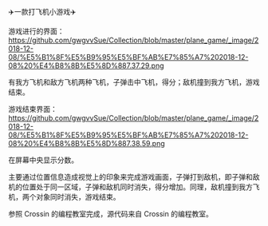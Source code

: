 ✈️一款打飞机小游戏✈️

游戏进行的界面：
https://github.com/gwgvvSue/Collection/blob/master/plane_game/_image/2018-12-08/%E5%B1%8F%E5%B9%95%E5%BF%AB%E7%85%A7%202018-12-08%20%E4%B8%8B%E5%8D%887.37.29.png

有我方飞机和敌方飞机两种飞机，子弹击中飞机，得分；敌机撞到我方飞机，游戏结束。

游戏结束界面：
https://github.com/gwgvvSue/Collection/blob/master/plane_game/_image/2018-12-08/%E5%B1%8F%E5%B9%95%E5%BF%AB%E7%85%A7%202018-12-08%20%E4%B8%8B%E5%8D%887.38.59.png

在屏幕中央显示分数。

主要通过位置信息造成视觉上的印象来完成游戏画面，子弹打到敌机，即子弹和敌机的位置处于同一区域，子弹和敌机同时消失，得分增加。同理，敌机撞到我方飞机，两个对象同时消失，游戏结束。

参照 Crossin 的编程教室完成，源代码来自 Crossin 的编程教室。


